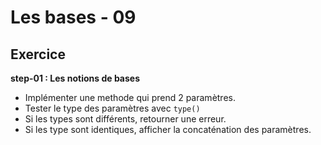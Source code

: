 <!-- .slide: class="exercice sfeir-bg-pink" -->

# Les bases - 09

## Exercice

**step-01 : Les notions de bases**

* Implémenter une methode qui prend 2 paramètres.
* Tester le type des paramètres avec `type()`
* Si les types sont différents, retourner une erreur. 
* Si les type sont identiques, afficher la concaténation des paramètres.
